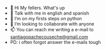- 👋 Hi My fellers. What's up
- 👀 Talk with me in english and spanish
- 🌱 I’m on my firsts steps on python
- 💞️ I’m looking to collaborate with anyone
- 📫 You can reach me writing a e-mail to santiagopachecouseche@gmail.com
- PD: i often forgot answer the e-mails tough

<!---
Shawn276/Shawn276 is a ✨ special ✨ repository because its `README.md` (this file) appears on your GitHub profile.
You can click the Preview link to take a look at your changes.
--->
